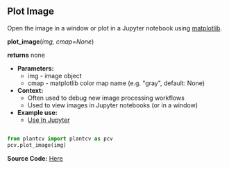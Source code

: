 ## Plot Image

Open the image in a window or plot in a Jupyter notebook using [matplotlib](https://matplotlib.org/).

**plot_image**(*img, cmap=None*)

**returns** none

- **Parameters:**
    - img - image object
    - cmap - matplotlib color map name (e.g. "gray", default: None)
- **Context:**
    - Often used to debug new image processing workflows
    - Used to view images in Jupyter notebooks (or in a window) 
- **Example use:**
    - [Use In Jupyter](jupyter.md)  

```python

from plantcv import plantcv as pcv      
pcv.plot_image(img)

```

**Source Code:** [Here](https://github.com/danforthcenter/plantcv/blob/master/plantcv/plantcv/plot_image.py)

